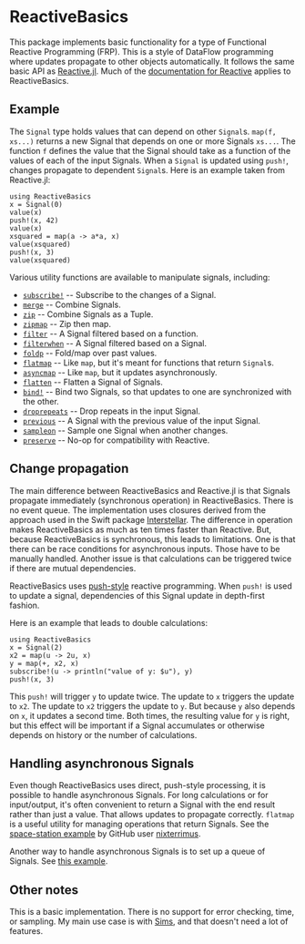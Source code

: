 # ReactiveBasics

This package implements basic functionality for a type of Functional Reactive Programming (FRP). 
This is a style of DataFlow programming where updates propagate to other objects automatically.
It follows the same basic API as [Reactive.jl](http://juliagizmos.github.io/Reactive.jl/). Much of
the [documentation for Reactive](http://juliagizmos.github.io/Reactive.jl/) applies to ReactiveBasics.

## Example

The `Signal` type holds values that can depend on other `Signal`s. 
`map(f, xs...)` returns a new Signal that depends on one or more Signals `xs...`. 
The function `f` defines the value that the Signal should take as a function of the values of each of the input Signals. 
When a `Signal` is updated using `push!`, changes propagate to dependent `Signal`s. 
Here is an example taken from Reactive.jl:

```@repl
using ReactiveBasics
x = Signal(0)
value(x)
push!(x, 42)
value(x)
xsquared = map(a -> a*a, x)
value(xsquared)
push!(x, 3)
value(xsquared)
```

Various utility functions are available to manipulate signals, including:

- [`subscribe!`](@ref) -- Subscribe to the changes of a Signal. 
- [`merge`](@ref) -- Combine Signals.
- [`zip`](@ref) -- Combine Signals as a Tuple.
- [`zipmap`](@ref) -- Zip then map.
- [`filter`](@ref) -- A Signal filtered based on a function.
- [`filterwhen`](@ref) -- A Signal filtered based on a Signal.
- [`foldp`](@ref) -- Fold/map over past values.
- [`flatmap`](@ref) -- Like `map`, but it's meant for functions that return `Signal`s.
- [`asyncmap`](@ref) -- Like `map`, but it updates asynchronously.
- [`flatten`](@def) -- Flatten a Signal of Signals.
- [`bind!`](@def) -- Bind two Signals, so that updates to one are synchronized with the other.
- [`droprepeats`](@def) -- Drop repeats in the input Signal.
- [`previous`](@def) -- A Signal with the previous value of the input Signal.
- [`sampleon`](@def) -- Sample one Signal when another changes.
- [`preserve`](@def) -- No-op for compatibility with Reactive.

## Change propagation

The main difference between ReactiveBasics and Reactive.jl is that Signals propagate immediately 
(synchronous operation) in ReactiveBasics. There is no event queue.
The implementation uses closures derived from the approach used in the Swift package 
[Interstellar](https://github.com/JensRavens/Interstellar).
The difference in operation makes ReactiveBasics as much as ten times faster than Reactive. 
But, because ReactiveBasics is synchronous, this leads to limitations. One is that there 
can be race conditions for asynchronous inputs. Those have to be manually handled. Another 
issue is that calculations can be triggered twice if there are mutual dependencies.

ReactiveBasics uses [push-style](https://en.wikipedia.org/wiki/Reactive_programming#Change_Propagation_Algorithms) 
reactive programming. When `push!` is used to update a signal, dependencies of this Signal 
update in depth-first fashion. 

Here is an example that leads to double calculations:

```@example
using ReactiveBasics
x = Signal(2)
x2 = map(u -> 2u, x)
y = map(+, x2, x) 
subscribe!(u -> println("value of y: $u"), y)
push!(x, 3)
```

This `push!` will trigger `y` to update twice. The update to `x` triggers the update to `x2`. The update
to `x2` triggers the update to `y`. But because `y` also depends on `x`, it updates a second time. 
Both times, the resulting value for `y` is right, but this effect will be
important if a Signal accumulates or otherwise depends on history or the number of calculations.

## Handling asynchronous Signals

Even though ReactiveBasics uses direct, push-style processing, it is possible to handle asynchronous Signals.
For long calculations or for input/output, it's often convenient to return a Signal with the end result rather than just a value. 
That allows updates to propagate correctly. 
`flatmap` is a useful utility for managing operations that return Signals. 
See the [space-station example](https://github.com/tshort/ReactiveBasics.jl/blob/master/examples/space-station.jl) 
by GitHub user [nixterrimus](https://github.com/nixterrimus).

Another way to handle asynchronous Signals is to set up a queue of Signals. 
See [this example](https://github.com/tshort/ReactiveBasics.jl/blob/master/examples/shashi-race-condition.jl). 

## Other notes

This is a basic implementation. There is no support for error checking, time, or sampling. My main use
case is with [Sims](https://github.com/tshort/Sims.jl), and that doesn't need a lot of features.

